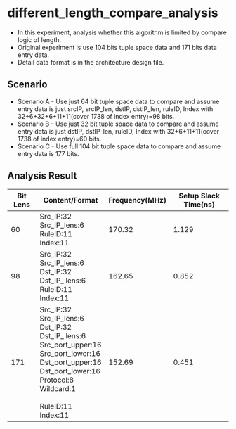 # different_length_compare_analysis
* In this experiment, analysis whether this algorithm is limited by compare logic of length.
* Original experiment is use 104 bits tuple space data and 171 bits data entry data.
* Detail data format is in the architecture design file.

## Scenario
* Scenario A - Use just 64 bit tuple space data to compare and assume entry data is just srcIP, srcIP_len, dstIP, dstIP_len, ruleID, Index with 32+6+32+6+11+11(cover 1738 of index entry)=98 bits.
* Scenario B - Use just 32 bit tuple space data to compare and assume entry data is just dstIP, dstIP_len, ruleID, Index with 32+6+11+11(cover 1738 of index entry)=60 bits.
* Scenario C - Use full 104 bit tuple space data to compare and assume entry data is 177 bits.
## Analysis Result
|Bit Lens|Content/Format|Frequency(MHz)|Setup Slack Time(ns)|
|---|---|---|---|
|60|Src_IP:32<br>Src_IP_lens:6<br>RuleID:11<br>Index:11|170.32|1.129|
|98|Src_IP:32<br>Src_IP_lens:6<br>Dst_IP:32<br>Dst_IP_ lens:6<br>RuleID:11<br>Index:11|162.65|0.852|
|171|Src_IP:32<br>Src_IP_lens:6<br>Dst_IP:32<br>Dst_IP_ lens:6<br>Src_port_upper:16<br>Src_port_lower:16<br>Dst_port_upper:16<br>Dst_port_lower:16<br>Protocol:8<br>Wildcard:1<br><br>RuleID:11<br>Index:11|152.69|0.451|